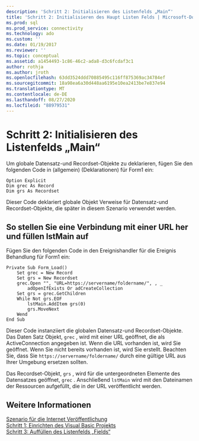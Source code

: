 ```yaml
---
description: 'Schritt 2: Initialisieren des Listenfelds „Main“'
title: 'Schritt 2: Initialisieren des Haupt Listen Felds | Microsoft-Dokumentation'
ms.prod: sql
ms.prod_service: connectivity
ms.technology: ado
ms.custom: ''
ms.date: 01/19/2017
ms.reviewer: ''
ms.topic: conceptual
ms.assetid: a1454493-1c86-46c2-ada8-d3c6fcdaf3c1
author: rothja
ms.author: jroth
ms.openlocfilehash: 63dd3524ddd70885495c116ff875369ac34784ef
ms.sourcegitcommit: 18a98ea6a30d448aa6195e10ea2413be7e837e94
ms.translationtype: MT
ms.contentlocale: de-DE
ms.lasthandoff: 08/27/2020
ms.locfileid: "88979531"
---
```

# <a name="step-2-initialize-the-main-list-box"></a>Schritt 2: Initialisieren des Listenfelds „Main“
Um globale Datensatz-und Recordset-Objekte zu deklarieren, fügen Sie den folgenden Code in (allgemein) (Deklarationen) für Form1 ein:  
  
```  
Option Explicit  
Dim grec As Record  
Dim grs As Recordset  
```  
  
 Dieser Code deklariert globale Objekt Verweise für Datensatz-und Recordset-Objekte, die später in diesem Szenario verwendet werden.  
  
## <a name="to-connect-to-a-url-and-populate-lstmain"></a>So stellen Sie eine Verbindung mit einer URL her und füllen lstMain auf  
 Fügen Sie den folgenden Code in den Ereignishandler für die Ereignis Behandlung für Form1 ein:  
  
```  
Private Sub Form_Load()  
    Set grec = New Record  
    Set grs = New Recordset  
    grec.Open "", "URL=https://servername/foldername/", , _  
        adOpenIfExists Or adCreateCollection  
    Set grs = grec.GetChildren  
    While Not grs.EOF  
        lstMain.AddItem grs(0)  
        grs.MoveNext  
    Wend  
End Sub  
```  
  
 Dieser Code instanziiert die globalen Datensatz-und Recordset-Objekte. Das Daten Satz Objekt, `grec` , wird mit einer URL geöffnet, die als ActiveConnection angegeben ist. Wenn die URL vorhanden ist, wird Sie geöffnet. Wenn Sie nicht bereits vorhanden ist, wird Sie erstellt. Beachten Sie, dass Sie `https://servername/foldername/` durch eine gültige URL aus Ihrer Umgebung ersetzen sollten.  
  
 Das Recordset-Objekt, `grs` , wird für die untergeordneten Elemente des Datensatzes geöffnet, `grec` . Anschließend `lstMain` wird mit den Dateinamen der Ressourcen aufgefüllt, die in der URL veröffentlicht werden.  
  
## <a name="see-also"></a>Weitere Informationen  
 [Szenario für die Internet Veröffentlichung](../../../ado/guide/data/internet-publishing-scenario.md)   
 [Schritt 1: Einrichten des Visual Basic Projekts](../../../ado/guide/data/step-1-set-up-the-visual-basic-project.md)   
 [Schritt 3: Auffüllen des Listenfelds „Fields“](../../../ado/guide/data/step-3-populate-the-fields-list-box.md)
